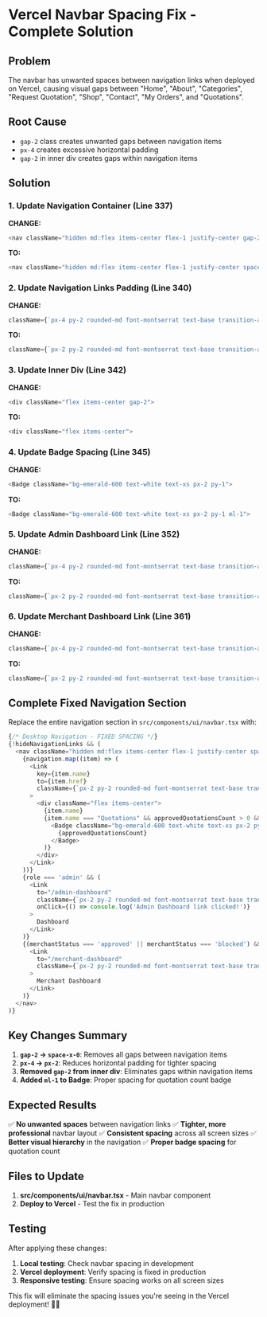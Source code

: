 # Vercel Navbar Spacing Fix - Complete Solution

## Problem
The navbar has unwanted spaces between navigation links when deployed on Vercel, causing visual gaps between "Home", "About", "Categories", "Request Quotation", "Shop", "Contact", "My Orders", and "Quotations".

## Root Cause
- `gap-2` class creates unwanted gaps between navigation items
- `px-4` creates excessive horizontal padding
- `gap-2` in inner div creates gaps within navigation items

## Solution

### 1. Update Navigation Container (Line 337)
**CHANGE:**
```javascript
<nav className="hidden md:flex items-center flex-1 justify-center gap-2">
```

**TO:**
```javascript
<nav className="hidden md:flex items-center flex-1 justify-center space-x-0">
```

### 2. Update Navigation Links Padding (Line 340)
**CHANGE:**
```javascript
className={`px-4 py-2 rounded-md font-montserrat text-base transition-all duration-200 ${location.pathname === item.href ? "text-gold-600 font-semibold" : "text-emerald-700 hover:text-gold-600"}`}
```

**TO:**
```javascript
className={`px-2 py-2 rounded-md font-montserrat text-base transition-all duration-200 ${location.pathname === item.href ? "text-gold-600 font-semibold" : "text-emerald-700 hover:text-gold-600"}`}
```

### 3. Update Inner Div (Line 342)
**CHANGE:**
```javascript
<div className="flex items-center gap-2">
```

**TO:**
```javascript
<div className="flex items-center">
```

### 4. Update Badge Spacing (Line 345)
**CHANGE:**
```javascript
<Badge className="bg-emerald-600 text-white text-xs px-2 py-1">
```

**TO:**
```javascript
<Badge className="bg-emerald-600 text-white text-xs px-2 py-1 ml-1">
```

### 5. Update Admin Dashboard Link (Line 352)
**CHANGE:**
```javascript
className={`px-4 py-2 rounded-md font-montserrat text-base transition-all duration-200 ${location.pathname === "/admin-dashboard" ? "text-gold-600 font-semibold" : "text-emerald-700 hover:text-gold-600"}`}
```

**TO:**
```javascript
className={`px-2 py-2 rounded-md font-montserrat text-base transition-all duration-200 ${location.pathname === "/admin-dashboard" ? "text-gold-600 font-semibold" : "text-emerald-700 hover:text-gold-600"}`}
```

### 6. Update Merchant Dashboard Link (Line 361)
**CHANGE:**
```javascript
className={`px-4 py-2 rounded-md font-montserrat text-base transition-all duration-200 ${location.pathname === "/merchant-dashboard" ? "text-gold-600 font-semibold" : "text-emerald-700 hover:text-gold-600"}`}
```

**TO:**
```javascript
className={`px-2 py-2 rounded-md font-montserrat text-base transition-all duration-200 ${location.pathname === "/merchant-dashboard" ? "text-gold-600 font-semibold" : "text-emerald-700 hover:text-gold-600"}`}
```

## Complete Fixed Navigation Section

Replace the entire navigation section in `src/components/ui/navbar.tsx` with:

```javascript
{/* Desktop Navigation - FIXED SPACING */}
{!hideNavigationLinks && (
  <nav className="hidden md:flex items-center flex-1 justify-center space-x-0">
    {navigation.map((item) => (
      <Link
        key={item.name}
        to={item.href}
        className={`px-2 py-2 rounded-md font-montserrat text-base transition-all duration-200 ${location.pathname === item.href ? "text-gold-600 font-semibold" : "text-emerald-700 hover:text-gold-600"}`}
      >
        <div className="flex items-center">
          {item.name}
          {item.name === "Quotations" && approvedQuotationsCount > 0 && (
            <Badge className="bg-emerald-600 text-white text-xs px-2 py-1 ml-1">
              {approvedQuotationsCount}
            </Badge>
          )}
        </div>
      </Link>
    ))}
    {role === 'admin' && (
      <Link
        to="/admin-dashboard"
        className={`px-2 py-2 rounded-md font-montserrat text-base transition-all duration-200 ${location.pathname === "/admin-dashboard" ? "text-gold-600 font-semibold" : "text-emerald-700 hover:text-gold-600"}`}
        onClick={() => console.log('Admin Dashboard link clicked!')}
      >
        Dashboard
      </Link>
    )}
    {(merchantStatus === 'approved' || merchantStatus === 'blocked') && (
      <Link
        to="/merchant-dashboard"
        className={`px-2 py-2 rounded-md font-montserrat text-base transition-all duration-200 ${location.pathname === "/merchant-dashboard" ? "text-gold-600 font-semibold" : "text-emerald-700 hover:text-gold-600"}`}
      >
        Merchant Dashboard
      </Link>
    )}
  </nav>
)}
```

## Key Changes Summary

1. **`gap-2` → `space-x-0`**: Removes all gaps between navigation items
2. **`px-4` → `px-2`**: Reduces horizontal padding for tighter spacing
3. **Removed `gap-2` from inner div**: Eliminates gaps within navigation items
4. **Added `ml-1` to Badge**: Proper spacing for quotation count badge

## Expected Results

✅ **No unwanted spaces** between navigation links
✅ **Tighter, more professional** navbar layout
✅ **Consistent spacing** across all screen sizes
✅ **Better visual hierarchy** in the navigation
✅ **Proper badge spacing** for quotation count

## Files to Update

1. **src/components/ui/navbar.tsx** - Main navbar component
2. **Deploy to Vercel** - Test the fix in production

## Testing

After applying these changes:
1. **Local testing**: Check navbar spacing in development
2. **Vercel deployment**: Verify spacing is fixed in production
3. **Responsive testing**: Ensure spacing works on all screen sizes

This fix will eliminate the spacing issues you're seeing in the Vercel deployment! 🎉✨